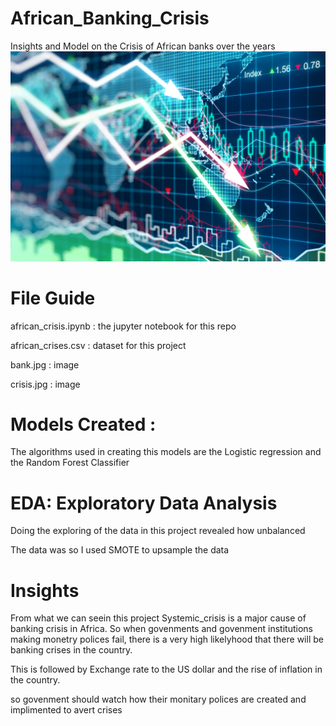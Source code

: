 # African_Banking_Crisis
Insights and Model on the Crisis of African banks over the years
![](stock.jpg)


# File Guide

african_crisis.ipynb : the jupyter notebook for this repo

african_crises.csv : dataset for this project

bank.jpg : image 

crisis.jpg : image

# Models Created :

The algorithms used in creating this models are the 
Logistic regression 
and the Random Forest Classifier 

# EDA: Exploratory Data Analysis 

Doing the exploring of the data in this project revealed how unbalanced 

The data was so I used SMOTE to upsample the data 

# Insights

From what we can seein this project Systemic_crisis is a major cause of banking crisis in Africa. So when govenments and govenment institutions making monetry polices fail, there is a very high likelyhood that there will be banking crises in the country.

This is followed by Exchange rate to the US dollar and the rise of inflation in the country.

so govenment should watch how their monitary polices are created and implimented to avert crises 
